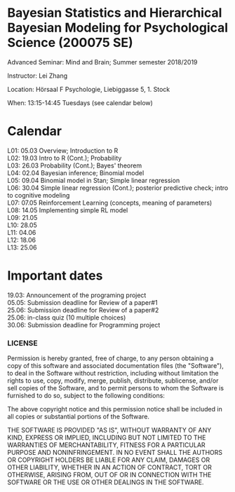 Bayesian Statistics and Hierarchical Bayesian Modeling for Psychological Science (200075 SE)
===============
Advanced Seminar: Mind and Brain; Summer semester 2018/2019

Instructor: Lei Zhang

Location: Hörsaal F Psychologie, Liebiggasse 5, 1. Stock

When: 13:15-14:45 Tuesdays (see calendar below)


# Calendar
 
L01: 05.03 Overview; Introduction to R <br />
L02: 19.03 Intro to R (Cont.); Probability <br />
L03: 26.03 Probability (Cont.); Bayes' theorem <br />
L04: 02.04 Bayesian inference; Binomial model <br />
L05: 09.04 Binomial model in Stan; Simple linear regression <br />
L06: 30.04 Simple linear regression (Cont.); posterior predictive check; intro to cognitive modeling <br />
L07: 07.05 Reinforcement Learning (concepts, meaning of parameters) <br />
L08: 14.05 Implementing simple RL model<br />
L09: 21.05 <br />
L10: 28.05 <br />
L11: 04.06 <br />
L12: 18.06 <br />
L13: 25.06 <br />

# Important dates
19.03: Announcement of the programing project <br />
05.05: Submission deadline for Review of a paper#1 <br />
25.06: Submission deadline for Review of a paper#2 <br />
25.06: in-class quiz (10 multiple choices) <br />
30.06: Submission deadline for Programming project <br />


### LICENSE

Permission is hereby granted, free of charge, to any person obtaining a copy
of this software and associated documentation files (the "Software"), to deal
in the Software without restriction, including without limitation the rights
to use, copy, modify, merge, publish, distribute, sublicense, and/or sell
copies of the Software, and to permit persons to whom the Software is
furnished to do so, subject to the following conditions:

The above copyright notice and this permission notice shall be included in all
copies or substantial portions of the Software.

THE SOFTWARE IS PROVIDED "AS IS", WITHOUT WARRANTY OF ANY KIND, EXPRESS OR
IMPLIED, INCLUDING BUT NOT LIMITED TO THE WARRANTIES OF MERCHANTABILITY,
FITNESS FOR A PARTICULAR PURPOSE AND NONINFRINGEMENT. IN NO EVENT SHALL THE
AUTHORS OR COPYRIGHT HOLDERS BE LIABLE FOR ANY CLAIM, DAMAGES OR OTHER
LIABILITY, WHETHER IN AN ACTION OF CONTRACT, TORT OR OTHERWISE, ARISING FROM,
OUT OF OR IN CONNECTION WITH THE SOFTWARE OR THE USE OR OTHER DEALINGS IN THE
SOFTWARE.






